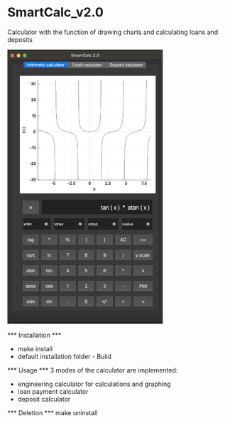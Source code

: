 # SmartCalc_v2.0
Calculator with the function of drawing charts and calculating loans and deposits

<img src="materials/mainwindow.png" alt="preview" width="350">

*** Installation *** 

 - make install
 - default installation folder - Build
 
*** Usage ***
3 modes of the calculator are implemented:
 - engineering calculator for calculations and graphing
 - loan payment calculator
 - deposit calculator

*** Deletion ***
make uninstall
